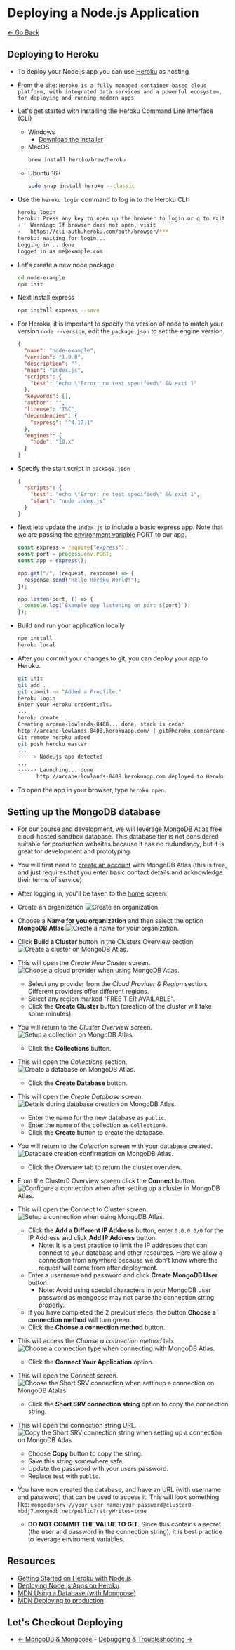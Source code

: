 # Deploying a Node.js Application

[<- Go Back](mongodb.md)

## Deploying to Heroku

- To deploy your Node.js app you can use [Heroku](https://heroku.com) as hosting
- From the site: `Heroku is a fully managed container-based cloud platform, with integrated data services and a powerful ecosystem, for deploying and running modern apps`
- Let's get started with installing the Heroku Command Line Interface (CLI)
  - Windows
    - [Download the installer](https://devcenter.heroku.com/articles/getting-started-with-nodejs#set-up)
  - MacOS
    ```bash
    brew install heroku/brew/heroku
    ```
  - Ubuntu 16+
    ```bash
    sudo snap install heroku --classic
    ```
- Use the `heroku login` command to log in to the Heroku CLI:
  ```bash
  heroku login
  heroku: Press any key to open up the browser to login or q to exit
  ›   Warning: If browser does not open, visit
  ›   https://cli-auth.heroku.com/auth/browser/***
  heroku: Waiting for login...
  Logging in... done
  Logged in as me@example.com
  ```
- Let's create a new node package
  ```bash
  cd node-example
  npm init
  ```
- Next install express
  ```bash
  npm install express --save
  ```
- For Heroku, it is important to specify the version of node to match your version `node --version`, edit the `package.json` to set the engine version.
  ```json
  {
    "name": "node-example",
    "version": "1.0.0",
    "description": "",
    "main": "index.js",
    "scripts": {
      "test": "echo \"Error: no test specified\" && exit 1"
    },
    "keywords": [],
    "author": "",
    "license": "ISC",
    "dependencies": {
      "express": "^4.17.1"
    },
    "engines": {
      "node": "10.x"
    }
  }
  ```
- Specify the start script in `package.json`
  ```json
  {
    "scripts": {
      "test": "echo \"Error: no test specified\" && exit 1",
      "start": "node index.js"
    }
  }
  ```
- Next lets update the `index.js` to include a basic express app. Note that we are passing the [environment variable](https://nodejs.org/dist/latest-v8.x/docs/api/process.html#process_process_env) PORT to our app.

  ```js
  const express = require("express");
  const port = process.env.PORT;
  const app = express();

  app.get("/", (request, response) => {
    response.send("Hello Heroku World!");
  });

  app.listen(port, () => {
    console.log(`Example app listening on port ${port}`);
  });
  ```

- Build and run your application locally
  ```bash
  npm install
  heroku local
  ```
- After you commit your changes to git, you can deploy your app to Heroku.

  ```bash
  git init
  git add .
  git commit -m "Added a Procfile."
  heroku login
  Enter your Heroku credentials.
  ...
  heroku create
  Creating arcane-lowlands-8408... done, stack is cedar
  http://arcane-lowlands-8408.herokuapp.com/ | git@heroku.com:arcane-lowlands-8408.git
  Git remote heroku added
  git push heroku master
  ...
  -----> Node.js app detected
  ...
  -----> Launching... done
        http://arcane-lowlands-8408.herokuapp.com deployed to Heroku

  ```

- To open the app in your browser, type `heroku open`.

## Setting up the MongoDB database

- For our course and development, we will leverage [MongoDB Atlas](https://www.mongodb.com/cloud/atlas) free cloud-hosted sandbox database. This database tier is not considered suitable for production websites because it has no redundancy, but it is great for development and prototyping.
- You will first need to [create an account](https://www.mongodb.com/cloud/atlas/register) with MongoDB Atlas (this is free, and just requires that you enter basic contact details and acknowledge their terms of service)
- After logging in, you'll be taken to the [home](https://cloud.mongodb.com/v2) screen:

- Create an organization ![Create an organization.](resources/images/deploy/MongoDB_Atlas_-_CreateOrganization.jpg)

- Choose a **Name for you organization** and then select the option **MongoDB Atlas** ![Create a name for your organization.](resources/images/deploy/MongoDB_Atlas_-_SelectMongoDBAtlas.jpg)

- Click **Build a Cluster** button in the Clusters Overview section.
  ![Create a cluster on MongoDB Atlas.](resources/images/deploy/MongoDB_Atlas_-_CreateCluster.jpg)
- This will open the _Create New Cluster_ screen.
  ![Choose a cloud provider when using MongoDB Atlas.](resources/images/deploy/MongoDB_Atlas_-_ChooseProviderRegion.jpg)
  - Select any provider from the _Cloud Provider & Region_ section. Different providers offer different regions.
  - Select any region marked "FREE TIER AVAILABLE".
  - Click the **Create Cluster** button (creation of the cluster will take some minutes).
- You will return to the _Cluster Overview_ screen.
  ![Setup a collection on MongoDB Atlas.](resources/images/deploy/MongoDB_Atlas_-_CreateCollection.jpg)
  - Click the **Collections** button.
- This will open the _Collections_ section.
  ![Create a database on MongoDB Atlas.](resources/images/deploy/MongoDB_Atlas_-_CreateDatabase.jpg)
  - Click the **Create Database** button.
- This will open the _Create Database_ screen.
  ![Details during database creation on MongoDB Atlas.](resources/images/deploy/MongoDB_Atlas_-_DatabaseDetails.jpg)
  - Enter the name for the new database as `public`.
  - Enter the name of the collection as `Collection0`.
  - Click the **Create** button to create the database.
- You will return to the _Collection_ screen with your database created.
  ![Database creation confirmation on MongoDB Atlas.](resources/images/deploy/MongoDB_Atlas_-_DatabaseCreated.jpg)
  - Click the _Overview_ tab to return the cluster overview.
- From the Cluster0 Overview screen click the **Connect** button.
  ![Configure a connection when after setting up a cluster in MongoDB Atlas.](resources/images/deploy/MongoDB_Atlas_-_Connectbutton.jpg)
- This will open the Connect to Cluster screen.
  ![Setup a connection when using MongoDB Atlas.](resources/images/deploy/MongoDB_Atlas_-_ConnectCluster.jpg)
  - Click the **Add a Different IP Address** button, enter `0.0.0.0/0` for the IP Address and click **Add IP Address** button.
    - Note: It is a best practice to limit the IP addresses that can connect to your database and other resources. Here we allow a connection from anywhere because we don't know where the request will come from after deployment.
  - Enter a username and password and click **Create MongoDB User** button.
    - Note: Avoid using special characters in your MongoDB user password as mongoose may not parse the connection string properly.
  - If you have completed the 2 previous steps, the button **Choose a connection method** will turn green.
  - Click the **Choose a connection method** button.
- This will access the _Choose a connection method_ tab.
  ![Choose a connection type when connecting with MongoDB Atlas.](resources/images/deploy/MongoDB_Atlas_-_ChooseAConnectionMethod.jpg)
  - Click the **Connect Your Application** option.
- This will open the Connect screen.
  ![Choose the Short SRV connection when settinup a connection on MongoDB Atalas.](resources/images/deploy/MongoDB_Atlas_-_ConnectForShortSRV.jpg)
  - Click the **Short SRV connection string** option to copy the connection string.
- This will open the connection string URL.
  ![Copy the Short SRV connection string when setting up a connection on MongoDB Atlas](resources/images/deploy/MongoDB_Atlas_-_CopyShortSRV.jpg)
  - Choose **Copy** button to copy the string.
  - Save this string somewhere safe.
  - Update the password with your users password.
  - Replace test with `public`.
- You have now created the database, and have an URL (with username and password) that can be used to access it. This will look something like: `mongodb+srv://your_user_name:your_password@cluster0-mbdj7.mongodb.net/public?retryWrites=true`
  - **DO NOT COMMIT THE VALUE TO GIT**. Since this contains a secret (the user and password in the connection string), it is best practice to leverage enviroment variables.

## Resources

- [Getting Started on Heroku with Node.js](https://devcenter.heroku.com/articles/getting-started-with-nodejs#introduction)
- [Deploying Node.js Apps on Heroku](https://devcenter.heroku.com/articles/deploying-nodejs)
- [MDN Using a Database (with Mongoose)](https://developer.mozilla.org/en-US/docs/Learn/Server-side/Express_Nodejs/mongoose)
- [MDN Deploying to production](https://developer.mozilla.org/en-US/docs/Learn/Server-side/Express_Nodejs/deployment)

## Let's Checkout Deploying

- [<- MongoDB & Mongoose](mongodb.md) - [Debugging & Troubleshooting ->](debug.md)
